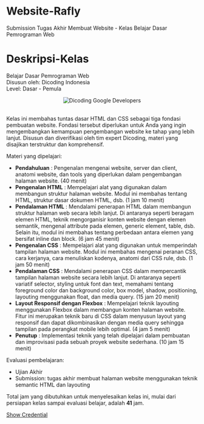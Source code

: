 # Website-Rafly
Submission Tugas Akhir Membuat Website - Kelas Belajar Dasar Pemrograman Web

# Deskripsi-Kelas
Belajar Dasar Pemrograman Web <br>
Disusun oleh: Dicoding Indonesia <br>
Level: Dasar - Pemula

<div align="center">
  <img src="https://user-images.githubusercontent.com/95717485/188485715-3df87399-273d-4760-8c09-f67a7c908e22.png" alt="Dicoding Google Developers">
</div>

<br>

Kelas ini membahas tuntas dasar HTML dan CSS sebagai tiga fondasi pembuatan website. Fondasi tersebut diperlukan untuk Anda yang ingin mengembangkan kemampuan pengembangan website ke tahap yang lebih lanjut. Disusun dan diverifikasi oleh tim expert Dicoding, materi yang disajikan terstruktur dan komprehensif.

Materi yang dipelajari:

- **Pendahuluan** : Pengenalan mengenai website, server dan client, anatomi website, dan tools yang diperlukan dalam pengembangan halaman website. (40 menit)
- **Pengenalan HTML** : Mempelajari alat yang digunakan dalam membangun struktur halaman website. Modul ini membahas tentang HTML, struktur dasar dokumen HTML, dsb. (1 jam 10 menit)
- **Pendalaman HTML** : Mendalami penerapan HTML dalam membangun struktur halaman web secara lebih lanjut. Di antaranya seperti beragam elemen HTML, teknik mengorganisir konten website dengan elemen semantik, mengenal attribute pada elemen, generic element, table, dsb. Selain itu, modul ini membahas tentang perbedaan antara elemen yang bersifat inline dan block. (6 jam 45 menit)
- **Pengenalan CSS** : Mempelajari alat yang digunakan untuk memperindah tampilan halaman website. Modul ini membahas mengenai peranan CSS, cara kerjanya, cara menuliskan kodenya, anatomi dari CSS rule, dsb. (1 jam 50 menit)
- **Pendalaman CSS** : Mendalami penerapan CSS dalam mempercantik tampilan halaman website secara lebih lanjut. Di antaranya seperti variatif selector, styling untuk font dan text, memahami tentang foreground color dan background color, box model, shadow, positioning, layouting menggunakan float, dan media query. (15 jam 20 menit)
- **Layout Responsif dengan Flexbox** : Mempelajari teknik layouting menggunakan Flexbox dalam membangun konten halaman website. Fitur ini merupakan teknik baru di CSS dalam menyusun layout yang responsif dan dapat dikombinasikan dengan media query sehingga tampilan pada perangkat mobile lebih optimal. (4 jam 5 menit)
- **Penutup** : Implementasi teknik yang telah dipelajari dalam pembuatan dan improvisasi pada sebuah proyek website sederhana. (10 jam 15 menit)

Evaluasi pembelajaran:

- Ujian Akhir
- Submission: tugas akhir membuat halaman website menggunakan teknik semantic HTML dan layouting

Total jam yang dibutuhkan untuk menyelesaikan kelas ini, mulai dari persiapan kelas sampai evaluasi belajar, adalah **41** jam.

[Show Credential](https://www.dicoding.com/certificates/53XE415O9ZRN)
